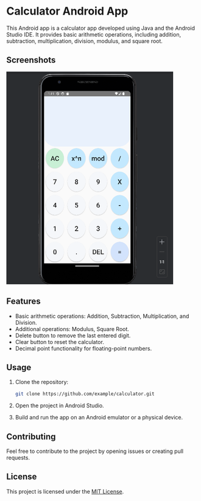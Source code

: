 
# Calculator Android App

This Android app is a calculator app developed using Java and the Android Studio IDE. It provides basic arithmetic operations, including addition, subtraction, multiplication, division, modulus, and square root.

## Screenshots
![Screenshot 1](Sreenshots.png)

## Features
- Basic arithmetic operations: Addition, Subtraction, Multiplication, and Division.
- Additional operations: Modulus, Square Root.
- Delete button to remove the last entered digit.
- Clear button to reset the calculator.
- Decimal point functionality for floating-point numbers.

## Usage
1. Clone the repository:
   ```bash
   git clone https://github.com/example/calculator.git
   ```

2. Open the project in Android Studio.

3. Build and run the app on an Android emulator or a physical device.

## Contributing
Feel free to contribute to the project by opening issues or creating pull requests.

## License
This project is licensed under the [MIT License](LICENSE).


